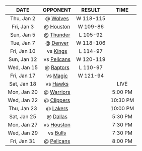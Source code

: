 |    DATE     |            OPPONENT            |  RESULT   |   TIME   |
|:-----------:|:------------------------------:|:---------:|:--------:|
| Thu, Jan 2  |  @ [Wolves](/r/timberwolves)   | W 118-115 |          |
| Fri, Jan 3  |    @ [Houston](/r/rockets)     | W 109-86  |          |
| Sun, Jan 5  |    @ [Thunder](/r/Thunder)     | L 105-92  |          |
| Tue, Jan 7  |  @ [Denver](/r/denvernuggets)  | W 118-106 |          |
| Fri, Jan 10 |      vs [Kings](/r/kings)      | L 114-97  |          |
| Sun, Jan 12 | vs [Pelicans](/r/NOLAPelicans) | W 120-119 |          |
| Wed, Jan 15 | @ [Raptors](/r/torontoraptors) | L 110-97  |          |
| Fri, Jan 17 |  vs [Magic](/r/OrlandoMagic)   | W 121-94  |          |
| Sat, Jan 18 |  vs [Hawks](/r/AtlantaHawks)   |           |   LIVE   |
| Mon, Jan 20 |   @ [Warriors](/r/warriors)    |           | 5:00 PM  |
| Wed, Jan 22 |  @ [Clippers](/r/LAClippers)   |           | 10:30 PM |
| Thu, Jan 23 |     @ [Lakers](/r/lakers)      |           | 10:00 PM |
| Sat, Jan 25 |    @ [Dallas](/r/Mavericks)    |           | 5:30 PM  |
| Mon, Jan 27 |    vs [Houston](/r/rockets)    |           | 7:30 PM  |
| Wed, Jan 29 |  vs [Bulls](/r/chicagobulls)   |           | 7:30 PM  |
| Fri, Jan 31 | @ [Pelicans](/r/NOLAPelicans)  |           | 8:00 PM  |
